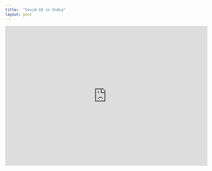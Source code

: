 ```yaml
---
title:  "Covid-19 in India"
layout: post
---
```



<iframe seamless frameborder="0" src="https://public.tableau.com/app/profile/manish.yadav3224/viz/Covid19_Dataset_16720607275870/Dashboard_India" width = '650' height = '450' scrolling='yes' ></iframe>
